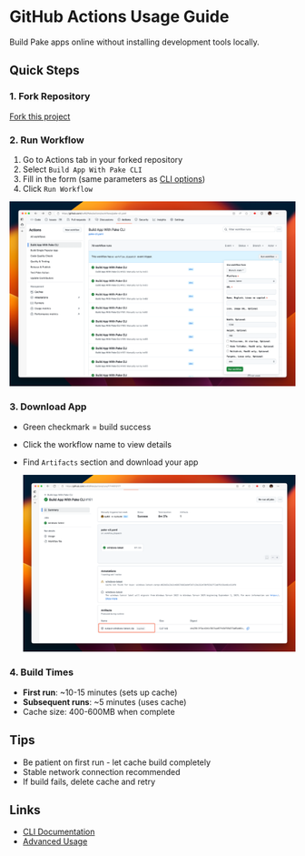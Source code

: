 # GitHub Actions Usage Guide

Build Pake apps online without installing development tools locally.

## Quick Steps

### 1. Fork Repository

[Fork this project](https://github.com/tw93/Pake/fork)

### 2. Run Workflow

1. Go to Actions tab in your forked repository
2. Select `Build App With Pake CLI`
3. Fill in the form (same parameters as [CLI options](cli-usage.md))
4. Click `Run Workflow`

  ![Actions Interface](https://raw.githubusercontent.com/tw93/static/main/pake/action.png)

### 3. Download App

- Green checkmark = build success
- Click the workflow name to view details
- Find `Artifacts` section and download your app

  ![Build Success](https://raw.githubusercontent.com/tw93/static/main/pake/action2.png)

### 4. Build Times

- **First run**: ~10-15 minutes (sets up cache)
- **Subsequent runs**: ~5 minutes (uses cache)
- Cache size: 400-600MB when complete

## Tips

- Be patient on first run - let cache build completely
- Stable network connection recommended
- If build fails, delete cache and retry

## Links

- [CLI Documentation](cli-usage.md)
- [Advanced Usage](advanced-usage.md)
